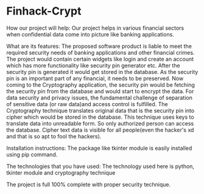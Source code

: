 # Finhack-Crypt
How our project will help:
Our project helps in various financial sectors when confidential data come into picture like banking applications.

What are its features: 
The proposed software product is liable to meet the required security needs of banking applications and other financial crimes. The project would contain certain widgets like login and create an account which has more functionality like security pin generator etc. 
After the security pin is generated it would get stored in the database. As the security pin is an important part of any financial, it needs to be preserved. 
Now coming to the Cryptography application, the security pin would be fetching the security pin from the database and would start to encrypt the data.  For data security and privacy issues, the fundamental challenge of separation of sensitive data (or raw data)and access control is fulfilled. The Cryptography technique translates original data that is the security pin into cipher which would be stored in the database.  This technique uses keys to translate data into unreadable form. So only authorized person can access the database. Cipher text data is visible for all people(even the hacker's xd and that is so apt to fool the hackers).

 Installation instructions: 
 The package like tkinter module is easily installed using pip command.
 
The technologies that you have used: 
The technology used here is python, tkinter module and cryptography technique

The project is full 100% complete with proper security technique.
